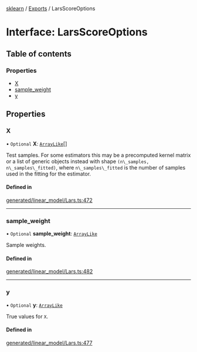 [sklearn](../readme.md) / [Exports](../modules.md) / LarsScoreOptions

# Interface: LarsScoreOptions

## Table of contents

### Properties

- [X](LarsScoreOptions.md#x)
- [sample\_weight](LarsScoreOptions.md#sample_weight)
- [y](LarsScoreOptions.md#y)

## Properties

### X

• `Optional` **X**: [`ArrayLike`](../modules.md#arraylike)[]

Test samples. For some estimators this may be a precomputed kernel matrix or a list of generic objects instead with shape `(n\_samples, n\_samples\_fitted)`, where `n\_samples\_fitted` is the number of samples used in the fitting for the estimator.

#### Defined in

[generated/linear_model/Lars.ts:472](https://github.com/transitive-bullshit/scikit-learn-ts/blob/367336a/packages/sklearn/src/generated/linear_model/Lars.ts#L472)

___

### sample\_weight

• `Optional` **sample\_weight**: [`ArrayLike`](../modules.md#arraylike)

Sample weights.

#### Defined in

[generated/linear_model/Lars.ts:482](https://github.com/transitive-bullshit/scikit-learn-ts/blob/367336a/packages/sklearn/src/generated/linear_model/Lars.ts#L482)

___

### y

• `Optional` **y**: [`ArrayLike`](../modules.md#arraylike)

True values for `X`.

#### Defined in

[generated/linear_model/Lars.ts:477](https://github.com/transitive-bullshit/scikit-learn-ts/blob/367336a/packages/sklearn/src/generated/linear_model/Lars.ts#L477)
